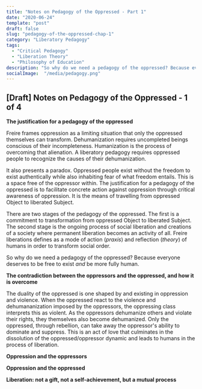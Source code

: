 ```yaml
---
title: "Notes on Pedagogy of the Oppressed - Part 1"
date: "2020-06-24"
template: "post"
draft: false
slug: "pedagogy-of-the-oppressed-chap-1"
category: "Liberatory Pedagogy"
tags:
  - "Critical Pedagogy"
  - "Liberation Theory" 
  - "Philosophy of Education"
description: "So why do we need a pedagogy of the oppressed? Because everyone deserves to be free to exist *and* be more fully human"
socialImage:  "/media/pedagogy.png"
---
```


## [Draft] Notes on Pedagogy of the Oppressed -  1 of 4 


**The justification for a pedagogy of the oppressed**

Freire frames oppression as a limiting situation that only the oppressed themselves can transform. Dehumanization requires uncompleted beings conscious of their incompleteness. Humanization is the process of overcoming that alienation. A liberatory pedagogy requires oppressed people to recognize the causes of their dehumanization. 

It also presents a paradox. Oppressed people exist without the freedom to exist authentically while also inhabiting fear of what freedom entails. This is a space free of the oppressor within. The justification for a pedagogy of the oppressed is to facilitate concrete action against oppression through critical awareness of oppression. It is the means of travelling from oppressed Object to liberated Subject.

There are two stages of the pedagogy of the oppressed. The first is a commitment to transformation from oppressed Object to liberated Subject. The second stage is the ongoing process of social liberation and creations of a society where permanent liberation becomes an activity of all.  Freire liberations defines as a mode of action (*praxis*) and reflection (*theory*) of humans in order to transform social order.

So why do we need a pedagogy of the oppressed? Because everyone deserves to be free to exist *and* be more fully human.  


**The contradiction between the oppressors and the oppressed, and how it is overcome**

The duality of the oppressed is one shaped by and existing in oppression and violence. When the oppressed react to the violence and dehumananization imposed by the oppressors, the oppressing class interprets this as violent. As the oppressors dehumanize others and violate their rights, they themselves also become dehumanized. Only the oppressed, through rebellion, can take away the oppressor's ability to dominate and suppress. This is an act of love that culminates in the dissolution of the oppressed/oppressor dynamic and leads to humans in the process of liberation. 

**Oppression and the oppressors** 

**Oppression and the oppressed**

**Liberation: not a gift, not a self-achievement, but a mutual process**